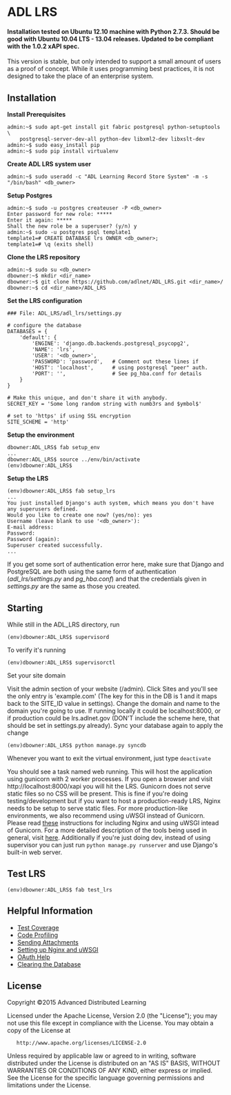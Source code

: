 ﻿# ADL LRS 

#### Installation tested on Ubuntu 12.10 machine with Python 2.7.3. Should be good with Ubuntu 10.04 LTS - 13.04 releases. Updated to be compliant with the 1.0.2 xAPI spec.

This version is stable, but only intended to support a small amount of users as a proof of concept. While it uses programming best practices, it is not designed to take the place of an enterprise system.

## Installation

**Install Prerequisites**

    admin:~$ sudo apt-get install git fabric postgresql python-setuptools \
    	postgresql-server-dev-all python-dev libxml2-dev libxslt-dev
    admin:~$ sudo easy_install pip
    admin:~$ sudo pip install virtualenv
    
**Create ADL LRS system user**

    admin:~$ sudo useradd -c "ADL Learning Record Store System" -m -s "/bin/bash" <db_owner>
    
**Setup Postgres**

    admin:~$ sudo -u postgres createuser -P <db_owner>
    Enter password for new role: *****
	Enter it again: *****
    Shall the new role be a superuser? (y/n) y
    admin:~$ sudo -u postgres psql template1
    template1=# CREATE DATABASE lrs OWNER <db_owner>;
    template1=# \q (exits shell)
    
**Clone the LRS repository**

	admin:~$ sudo su <db_owner>
	dbowner:~$ mkdir <dir_name>
    dbowner:~$ git clone https://github.com/adlnet/ADL_LRS.git <dir_name>/
    dbowner:~$ cd <dir_name>/ADL_LRS
    
**Set the LRS configuration**

	### File: ADL_LRS/adl_lrs/settings.py
	
	# configure the database
	DATABASES = {
    	'default': {
    	    'ENGINE': 'django.db.backends.postgresql_psycopg2',
	        'NAME': 'lrs',
	        'USER': '<db_owner>',
	        'PASSWORD': 'password',   # Comment out these lines if
	        'HOST': 'localhost',      # using postgresql "peer" auth.
	        'PORT': '',               # See pg_hba.conf for details
	    }
	}
	
	# Make this unique, and don't share it with anybody.
	SECRET_KEY = 'Some long random string with numb3rs and $ymbol$'
	
	# set to 'https' if using SSL encryption
	SITE_SCHEME = 'http'

**Setup the environment**

    dbowner:ADL_LRS$ fab setup_env
    ...
    dbowner:ADL_LRS$ source ../env/bin/activate
    (env)dbowner:ADL_LRS$
    
**Setup the LRS**

    (env)dbowner:ADL_LRS$ fab setup_lrs
    ...
    You just installed Django's auth system, which means you don't have any superusers defined.
	Would you like to create one now? (yes/no): yes
	Username (leave blank to use '<db_owner>'): 
	E-mail address:
	Password: 
	Password (again): 
	Superuser created successfully.
	...

If you get some sort of authentication error here, make sure that Django and PostgreSQL are both
using the same form of authentication (*adl_lrs/settings.py* and *pg_hba.conf*) and that the credentials
given in *settings.py* are the same as those you created.

## Starting

While still in the ADL_LRS directory, run

    (env)dbowner:ADL_LRS$ supervisord

To verify it's running

    (env)dbowner:ADL_LRS$ supervisorctl

Set your site domain

  Visit the admin section of your website (/admin). Click Sites and you'll see the only entry is 'example.com' (The key for this in the DB is 1 and it maps back to the SITE_ID value in settings). Change the domain and name to the domain you're going to use. If running locally it could be localhost:8000, or if production could be lrs.adlnet.gov (DON'T include the scheme here, that should be set in settings.py already). Sync your database again to apply the change

    (env)dbowner:ADL_LRS$ python manage.py syncdb



Whenever you want to exit the virtual environment, just type `deactivate`

You should see a task named web running. This will host the application using gunicorn with 2 worker processes.
If you open a browser and visit http://localhost:8000/xapi you will hit the LRS. Gunicorn does not serve static files
so no CSS will be present. This is fine if you're doing testing/development but if you want to host a production-ready
LRS, Nginx needs to be setup to serve static files. For more production-like environments, we also recommend using uWSGI instead of Gunicorn. Please read [these](https://github.com/adlnet/ADL_LRS/wiki/Using-Nginx-for-Production) instructions for including
Nginx and using uWSGI intead of Gunicorn. For a more detailed description of the tools being used in general, visit [here](https://github.com/adlnet/ADL_LRS/wiki/Putting-the-Pieces-Together). Additionally if you're just doing dev, instead of using supervisor you can just run `python manage.py runserver` and use Django's built-in web server.

## Test LRS
    
    (env)dbowner:ADL_LRS$ fab test_lrs

## Helpful Information
    
* [Test Coverage](https://github.com/adlnet/ADL_LRS/wiki/Code-Coverage)
* [Code Profiling](https://github.com/adlnet/ADL_LRS/wiki/Code-Profiling-with-cProfile)
* [Sending Attachments](https://github.com/adlnet/ADL_LRS/wiki/Sending-Statements-with-Attachments)
* [Setting up Nginx and uWSGI](https://github.com/adlnet/ADL_LRS/wiki/Using-Nginx-for-Production)
* [OAuth Help](https://github.com/adlnet/ADL_LRS/wiki/Using-OAuth)
* [Clearing the Database](https://github.com/adlnet/ADL_LRS/wiki/Clearing-the-Database)

## License
   Copyright &copy;2015 Advanced Distributed Learning

   Licensed under the Apache License, Version 2.0 (the "License");
   you may not use this file except in compliance with the License.
   You may obtain a copy of the License at

       http://www.apache.org/licenses/LICENSE-2.0

   Unless required by applicable law or agreed to in writing, software
   distributed under the License is distributed on an "AS IS" BASIS,
   WITHOUT WARRANTIES OR CONDITIONS OF ANY KIND, either express or implied.
   See the License for the specific language governing permissions and
   limitations under the License.
